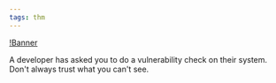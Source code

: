 ```yaml
---
tags: thm
---
```


[!Banner](../uploads/devie.png)

A developer has asked you to do a vulnerability check on their system.
Don't always trust what you can't see.